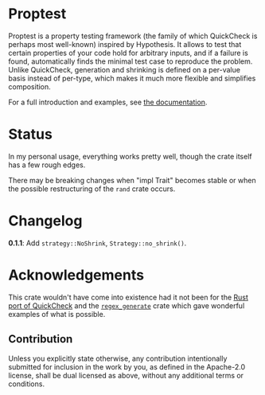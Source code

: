 # Proptest

Proptest is a property testing framework (the family of which QuickCheck is
perhaps most well-known) inspired by Hypothesis. It allows to test that certain
properties of your code hold for arbitrary inputs, and if a failure is found,
automatically finds the minimal test case to reproduce the problem. Unlike
QuickCheck, generation and shrinking is defined on a per-value basis instead of
per-type, which makes it much more flexible and simplifies composition.

For a full introduction and examples, see [the
documentation](https://docs.rs/proptest/).

# Status

In my personal usage, everything works pretty well, though the crate itself has
a few rough edges.

There may be breaking changes when "impl Trait" becomes stable or when the
possible restructuring of the `rand` crate occurs.

# Changelog

**0.1.1**: Add `strategy::NoShrink`, `Strategy::no_shrink()`.

# Acknowledgements

This crate wouldn't have come into existence had it not been for the [Rust port
of QuickCheck](https://github.com/burntsushi/quickcheck) and the
[`regex_generate`](https://github.com/CryptArchy/regex_generate) crate which
gave wonderful examples of what is possible.

## Contribution

Unless you explicitly state otherwise, any contribution intentionally submitted
for inclusion in the work by you, as defined in the Apache-2.0 license, shall
be dual licensed as above, without any additional terms or conditions.
